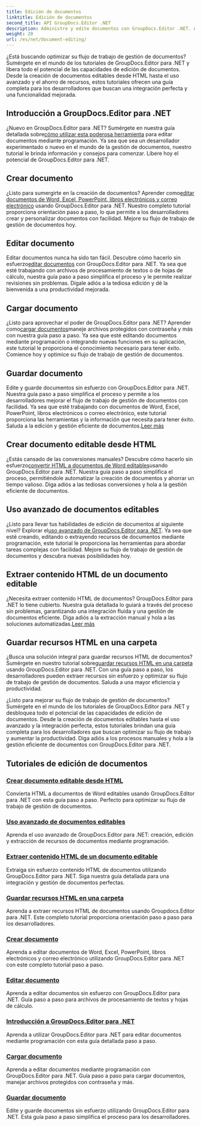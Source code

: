 ```yaml
---
title: Edición de documentos
linktitle: Edición de documentos
second_title: API GroupDocs.Editor .NET
description: Administre y edite documentos con GroupDocs.Editor .NET. Aprenda a crear, editar y guardar documentos con facilidad. ¡Mejore su flujo de trabajo de gestión de documentos hoy!
weight: 20
url: /es/net/document-editing/
---
```


¿Está buscando optimizar su flujo de trabajo de gestión de documentos? Sumérgete en el mundo de los tutoriales de GroupDocs.Editor para .NET y libera todo el potencial de las capacidades de edición de documentos. Desde la creación de documentos editables desde HTML hasta el uso avanzado y el ahorro de recursos, estos tutoriales ofrecen una guía completa para los desarrolladores que buscan una integración perfecta y una funcionalidad mejorada.

## Introducción a GroupDocs.Editor para .NET

 ¿Nuevo en GroupDocs.Editor para .NET? Sumérgete en nuestra guía detallada sobre[cómo utilizar esta poderosa herramienta](./introduction-groupdocs-editor/) para editar documentos mediante programación. Ya sea que sea un desarrollador experimentado o nuevo en el mundo de la gestión de documentos, nuestro tutorial le brinda información y consejos para comenzar. Libere hoy el potencial de GroupDocs.Editor para .NET.

## Crear documento

¿Listo para sumergirte en la creación de documentos? Aprender como[editar documentos de Word, Excel, PowerPoint, libros electrónicos y correo electrónico](./create-document/) usando GroupDocs.Editor para .NET. Nuestro completo tutorial proporciona orientación paso a paso, lo que permite a los desarrolladores crear y personalizar documentos con facilidad. Mejore su flujo de trabajo de gestión de documentos hoy.

## Editar documento

 Editar documentos nunca ha sido tan fácil. Descubre cómo hacerlo sin esfuerzo[editar documentos](./edit-document/) con GroupDocs.Editor para .NET. Ya sea que esté trabajando con archivos de procesamiento de textos o de hojas de cálculo, nuestra guía paso a paso simplifica el proceso y le permite realizar revisiones sin problemas. Dígale adiós a la tediosa edición y dé la bienvenida a una productividad mejorada.


## Cargar documento

 ¿Listo para aprovechar el poder de GroupDocs.Editor para .NET? Aprender como[cargar documentos](./load-document/)maneje archivos protegidos con contraseña y más con nuestra guía paso a paso. Ya sea que esté editando documentos mediante programación o integrando nuevas funciones en su aplicación, este tutorial le proporciona el conocimiento necesario para tener éxito. Comience hoy y optimice su flujo de trabajo de gestión de documentos.

## Guardar documento

 Edite y guarde documentos sin esfuerzo con GroupDocs.Editor para .NET. Nuestra guía paso a paso simplifica el proceso y permite a los desarrolladores mejorar el flujo de trabajo de gestión de documentos con facilidad. Ya sea que esté trabajando con documentos de Word, Excel, PowerPoint, libros electrónicos o correo electrónico, este tutorial proporciona las herramientas y la información que necesita para tener éxito. Saluda a la edición y gestión eficiente de documentos.[Leer más](./save-document/)

## Crear documento editable desde HTML

 ¿Estás cansado de las conversiones manuales? Descubre cómo hacerlo sin esfuerzo[convertir HTML a documentos de Word editables](./create-editable-document-from-html/)usando GroupDocs.Editor para .NET. Nuestra guía paso a paso simplifica el proceso, permitiéndole automatizar la creación de documentos y ahorrar un tiempo valioso. Diga adiós a las tediosas conversiones y hola a la gestión eficiente de documentos.

## Uso avanzado de documentos editables

 ¿Listo para llevar tus habilidades de edición de documentos al siguiente nivel? Explorar el[uso avanzado de GroupDocs.Editor para .NET](./advanced-usage-of-editable-documents/). Ya sea que esté creando, editando o extrayendo recursos de documentos mediante programación, este tutorial le proporciona las herramientas para abordar tareas complejas con facilidad. Mejore su flujo de trabajo de gestión de documentos y descubra nuevas posibilidades hoy.

## Extraer contenido HTML de un documento editable

 ¿Necesita extraer contenido HTML de documentos? GroupDocs.Editor para .NET lo tiene cubierto. Nuestra guía detallada lo guiará a través del proceso sin problemas, garantizando una integración fluida y una gestión de documentos eficiente. Diga adiós a la extracción manual y hola a las soluciones automatizadas.[Leer más](./extract-html-content-from-editable-document/)

## Guardar recursos HTML en una carpeta

 ¿Busca una solución integral para guardar recursos HTML de documentos? Sumérgete en nuestro tutorial sobre[guardar recursos HTML en una carpeta](./save-html-resources-to-folder/) usando GroupDocs.Editor para .NET. Con una guía paso a paso, los desarrolladores pueden extraer recursos sin esfuerzo y optimizar su flujo de trabajo de gestión de documentos. Saluda a una mayor eficiencia y productividad.

¿Listo para mejorar su flujo de trabajo de gestión de documentos? Sumérgete en el mundo de los tutoriales de GroupDocs.Editor para .NET y desbloquea todo el potencial de las capacidades de edición de documentos. Desde la creación de documentos editables hasta el uso avanzado y la integración perfecta, estos tutoriales brindan una guía completa para los desarrolladores que buscan optimizar su flujo de trabajo y aumentar la productividad. Diga adiós a los procesos manuales y hola a la gestión eficiente de documentos con GroupDocs.Editor para .NET. 
## Tutoriales de edición de documentos
### [Crear documento editable desde HTML](./create-editable-document-from-html/)
Convierta HTML a documentos de Word editables usando GroupDocs.Editor para .NET con esta guía paso a paso. Perfecto para optimizar su flujo de trabajo de gestión de documentos.
### [Uso avanzado de documentos editables](./advanced-usage-of-editable-documents/)
Aprenda el uso avanzado de GroupDocs.Editor para .NET: creación, edición y extracción de recursos de documentos mediante programación.
### [Extraer contenido HTML de un documento editable](./extract-html-content-from-editable-document/)
Extraiga sin esfuerzo contenido HTML de documentos utilizando GroupDocs.Editor para .NET. Siga nuestra guía detallada para una integración y gestión de documentos perfectas.
### [Guardar recursos HTML en una carpeta](./save-html-resources-to-folder/)
Aprenda a extraer recursos HTML de documentos usando Groupdocs.Editor para .NET. Este completo tutorial proporciona orientación paso a paso para los desarrolladores.
### [Crear documento](./create-document/)
Aprenda a editar documentos de Word, Excel, PowerPoint, libros electrónicos y correo electrónico utilizando GroupDocs.Editor para .NET con este completo tutorial paso a paso.
### [Editar documento](./edit-document/)
Aprenda a editar documentos sin esfuerzo con GroupDocs.Editor para .NET. Guía paso a paso para archivos de procesamiento de textos y hojas de cálculo.
### [Introducción a GroupDocs.Editor para .NET](./introduction-groupdocs-editor/)
Aprenda a utilizar GroupDocs.Editor para .NET para editar documentos mediante programación con esta guía detallada paso a paso.
### [Cargar documento](./load-document/)
Aprenda a editar documentos mediante programación con GroupDocs.Editor para .NET. Guía paso a paso para cargar documentos, manejar archivos protegidos con contraseña y más.
### [Guardar documento](./save-document/)
Edite y guarde documentos sin esfuerzo utilizando GroupDocs.Editor para .NET. Esta guía paso a paso simplifica el proceso para los desarrolladores.